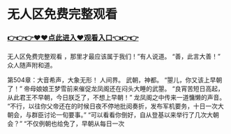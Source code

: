 # 无人区免费完整观看

### <a href="http://www.baidu.com/link?url=ok3_Ml5QdPpOWDUDT8PseJcBKYiYUthhvs1MDf_XWaxIqoOiiz3h9rK40scs4rg4&wd">👉👉👉♥♥点此进入♥观看入口👈👉👉</a>

无人区免费完整观看
，那里才最应该属于我们！”有人说道。
    “善，此言大善！”
    众人随声附和道。

第504章：大音希声，大象无形！
    人间界。
    武朝，神都。
    “曌儿，你又该上早朝了！”
    帝母娘娘王梦雪前来催促龙凤阁还在闷头大睡的武曌。
    “良宵苦短日高起，从此君王不早朝，今日朕乏了，不想上早朝！”
    龙凤阁之中传来一道慵懒的声音。
    “不行，以往你父帝还在的时候日夜不停地批阅奏折，发布军机要务，十日一次大朝会，与群臣讨论一旬要事。”
    “可以看看你倒好，自从登基以来举行了几次大朝会？”
    “不仅例朝也给免了，早朝从每日一次
